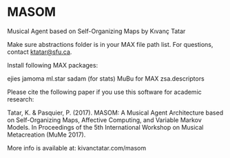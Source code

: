 # MASOM
Musical Agent based on Self-Organizing Maps by Kıvanç Tatar

Make sure abstractions folder is in your MAX file path list. For questions, contact ktatar@sfu.ca.

Install following MAX packages:

ejies jamoma ml.star sadam (for stats) MuBu for MAX zsa.descriptors

Please cite the following paper if you use this software for academic research:

Tatar, K. & Pasquier, P. (2017). MASOM: A Musical Agent Architecture based on Self-Organizing Maps, Affective Computing, and Variable Markov Models. In Proceedings of the 5th International Workshop on Musical Metacreation (MuMe 2017).

More info is available at: kivanctatar.com/masom
